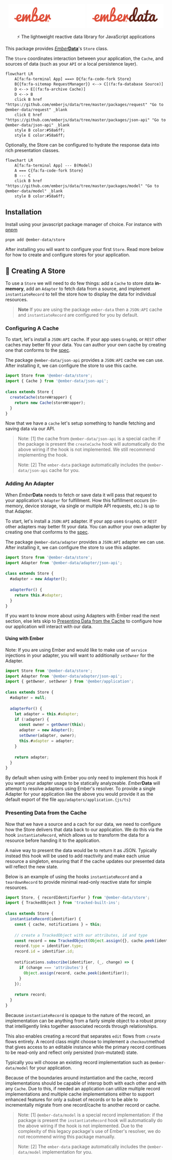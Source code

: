 <p align="center">
  <img
    class="project-logo"
    src="./ember-data-logo-dark.svg#gh-dark-mode-only"
    alt="EmberData Store"
    width="240px"
    title="EmberData Store"
    />
  <img
    class="project-logo"
    src="./ember-data-logo-light.svg#gh-light-mode-only"
    alt="EmberData Store"
    width="240px"
    title="EmberData Store"
    />
</p>

<p align="center">⚡️ The lightweight reactive data library for JavaScript applications</p>

This package provides [*Ember***Data**](https://github.com/emberjs/data/)'s `Store` class.

The `Store` coordinates interaction between your application, the `Cache`, and sources of data (such as your `API` or a local persistence layer).

```mermaid
flowchart LR
    A[fa:fa-terminal App] ===> D{fa:fa-code-fork Store}
    B{{fa:fa-sitemap RequestManager}} <--> C[(fa:fa-database Source)]
    D <--> E[(fa:fa-archive Cache)]
    D <--> B
    click B href "https://github.com/emberjs/data/tree/master/packages/request" "Go to @ember-data/request" _blank
    click E href "https://github.com/emberjs/data/tree/master/packages/json-api" "Go to @ember-data/json-api" _blank
    style B color:#58a6ff;
    style E color:#58a6ff;
```

Optionally, the Store can be configured to hydrate the response data into rich presentation classes.

```mermaid
flowchart LR
    A[fa:fa-terminal App] --- B(Model)
    A === C{fa:fa-code-fork Store}
    B --- C
    click B href "https://github.com/emberjs/data/tree/master/packages/model" "Go to @ember-data/model" _blank
    style B color:#58a6ff;
```

## Installation

Install using your javascript package manager of choice. For instance with [pnpm](https://pnpm.io/)

```
pnpm add @ember-data/store
```

After installing you will want to configure your first `Store`. Read more below for how to create and configure stores for your application.


## 🔨 Creating A Store

To use a `Store` we will need to do few things: add a `Cache` to store data **in-memory**, add an `Adapter` to fetch data from a source, and implement `instantiateRecord` to tell the store how to display the data for individual resources. 

> **Note** If you are using the package `ember-data` then a `JSON:API` cache and `instantiateRecord` are configured for you by default.

### Configuring A Cache

To start, let's install a `JSON:API` cache. If your app uses `GraphQL` or `REST` other caches may better fit your data. You can author your own cache by creating one that conforms to the [spec]().

The package `@ember-data/json-api` provides a `JSON:API` cache we can use. After installing it, we can configure the store to use this cache.

```js
import Store from '@ember-data/store';
import { Cache } from '@ember-data/json-api';

class extends Store {
  createCache(storeWrapper) {
    return new Cache(storeWrapper);
  }
}
```

Now that we have a `cache` let's setup something to handle fetching and saving data via our API.

> Note: [1] the cache from `@ember-data/json-api` is a special cache: if the package is present the `createCache` hook will automatically do the above wiring if the hook is not implemented. We still recommend implementing the hook.
>
> Note: [2] The `ember-data` package automatically includes the `@ember-data/json-api` cache for you.

### Adding An Adapter

When *Ember***Data** needs to fetch or save data it will pass that request to your application's `Adapter` for fulfillment. How this fulfillment occurs (in-memory, device storage, via single or multiple API requests, etc.) is up to that Adapter.

To start, let's install a `JSON:API` adapter. If your app uses `GraphQL` or `REST` other adapters may better fit your data. You can author your own adapter by creating one that conforms to the [spec]().

The package `@ember-data/adapter` provides a `JSON:API` adapter we can use. After installing it, we can configure the store to use this adapter.

```js
import Store from '@ember-data/store';
import Adapter from '@ember-data/adapter/json-api';

class extends Store {
  #adapter = new Adapter();

  adapterFor() {
    return this.#adapter;
  }
}
```

If you want to know more about using Adapters with Ember read the next section, else lets skip to [Presenting Data from the Cache](#presenting-data-from-the-cache) to configure how our application will interact with our data. 

#### Using with Ember

Note: If you are using Ember and would like to make use of `service` injections in your adapter, you will want to additionally `setOwner` for the Adapter.

```js
import Store from '@ember-data/store';
import Adapter from '@ember-data/adapter/json-api';
import { getOwner, setOwner } from '@ember/application';

class extends Store {
  #adapter = null;

  adapterFor() {
    let adapter = this.#adapter;
    if (!adapter) {
      const owner = getOwner(this);
      adapter = new Adapter();
      setOwner(adapter, owner);
      this.#adapter = adapter;
    }

    return adapter;
  }
}
```

By default when using with Ember you only need to implement this hook if you want your adapter usage to be statically analyzeable. *Ember***Data** will attempt to resolve adapters using Ember's resolver. To provide a single Adapter for your application like the above you would provide it as the default export of the file `app/adapters/application.{js/ts}`

### Presenting Data from the Cache

Now that we have a source and a cach for our data, we need to configure how the Store delivers that data back to our application. We do this via the hook `instantiateRecord`, which allows us to transform the data for a resource before handing it to the application.

A naive way to present the data would be to return it as JSON. Typically instead this hook will be used to add reactivity and make each uniue resource a singleton, ensuring that if the cache updates our presented data will reflect the new state.

Below is an example of using the hooks `instantiateRecord` and a `teardownRecord` to provide minimal read-only reactive state for simple resources.

```ts
import Store, { recordIdentifierFor } from '@ember-data/store';
import { TrackedObject } from 'tracked-built-ins';

class extends Store {
  instantiateRecord(identifier) {
    const { cache, notifications } = this;

    // create a TrackedObject with our attributes, id and type
    const record = new TrackedObject(Object.assign({}, cache.peek(identifier)));
    record.type = identifier.type;
    record.id = identifier.id;
    
    notifications.subscribe(identifier, (_, change) => {
      if (change === 'attributes') {
        Object.assign(record, cache.peek(identifier));
      }
    });

    return record;
  }
}
```

Because `instantiateRecord` is opaque to the nature of the record, an implementation can be anything from a fairly simple object to a robust proxy that intelligently links together associated records through relationships.

This also enables creating a record that separates `edit` flows from `create` flows entirely. A record class might choose to implement a `checkout`method that gives access to an editable instance while the primary record continues to be read-only and reflect only persisted (non-mutated) state.

Typically you will choose an existing record implementation such as `@ember-data/model` for your application.

Because of the boundaries around instantiation and the cache, record implementations should be capable of interop both with each other and with any `Cache`. Due to this, if needed an application can utilize multiple record implementations and multiple cache implementations either to support enhanced features for only a subset of records or to be able to incrementally migrate from one record/cache to another record or cache.

> Note: [1] `@ember-data/model` is a special record implementation: if the package is present the `instantiateRecord` hook will automatically do the above wiring if the hook is not implemented. Due to the complexity of this legacy package's use of Ember's resolver, we do not recommend wiring this package manually.
>
> Note: [2] The `ember-data` package automatically includes the `@ember-data/model` implementation for you.

